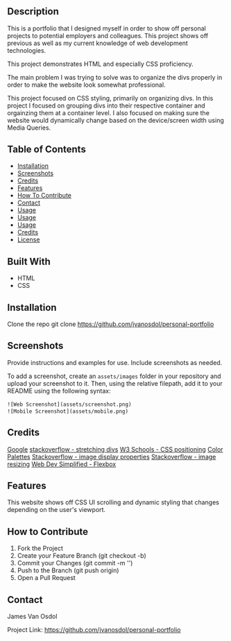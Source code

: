# <Personal-Portfolio>

## Description

This is a portfolio that I designed myself in order to show off personal projects to potential employers and colleagues. This project shows off previous as well as my current knowledge of web development technologies. 

This project demonstrates HTML and especially CSS proficiency.

The main problem I was trying to solve was to organize the divs properly in order to make the website look somewhat professional.

This project focused on CSS styling, primarily on organizing divs. In this project I focused on grouping divs into their respective container and orgainzing them at a container level. I also focused on making sure the website would dynamically change based on the device/screen width using Media Queries.


## Table of Contents

- [Installation](#installation)
- [Screenshots](#screenshots)
- [Credits](#credits)
- [Features](#features)
- [How To Contribute](#how-to-contribute)
- [Contact](#contact)
- [Usage](#usage)
- [Usage](#usage)
- [Usage](#usage)
- [Credits](#credits)
- [License](#license)


## Built With

- HTML
- CSS


## Installation

Clone the repo
git clone https://github.com/jvanosdol/personal-portfolio


## Screenshots

Provide instructions and examples for use. Include screenshots as needed.

To add a screenshot, create an `assets/images` folder in your repository and upload your screenshot to it. Then, using the relative filepath, add it to your README using the following syntax:


    ![Web Screenshot](assets/screenshot.png)
    ![Mobile Screenshot](assets/mobile.png)



## Credits

[Google](https://www.google.com)
[stackoverflow - stretching divs](https://stackoverflow.com/questions/21222663/make-nested-div-stretch-to-100-of-remaining-container-div-height)
[W3 Schools - CSS positioning](https://www.w3schools.com/css/css_positioning.asp)
[Color Palettes](https://coolors.co/palettes/trending)
[Stackoverflow - image display properties](https://stackoverflow.com/questions/15825118/css-displaying-elements-vertically-down-instead-of-hortizontal-straight)
[Stackoverflow - image resizing](https://stackoverflow.com/questions/3029422/how-do-i-auto-resize-an-image-to-fit-a-div-container)
[Web Dev Simplified - Flexbox](https://www.youtube.com/watch?v=fYq5PXgSsbE)


## Features

This website shows off CSS UI scrolling and dynamic styling that changes depending on the user's viewport.

## How to Contribute

1. Fork the Project
2. Create your Feature Branch (git checkout -b)
3. Commit your Changes (git commit -m '')
4. Push to the Branch (git push origin)
5. Open a Pull Request


## Contact

James Van Osdol

Project Link: https://github.com/jvanosdol/personal-portfolio
